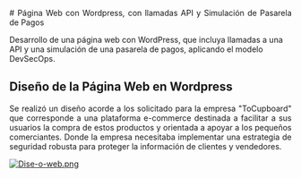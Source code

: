 <p style="text-align: justify;"># Página Web con Wordpress, con llamadas API y Simulación de Pasarela de Pagos</p>
Desarrollo de una página web con WordPress, que incluya llamadas a una API y una simulación de una pasarela de pagos, aplicando el modelo DevSecOps.

## Diseño de la Página Web en Wordpress
<p style="text-align: justify;">Se realizó un diseño acorde a los solicitado para la empresa "ToCupboard" que corresponde a  una plataforma e-commerce destinada a facilitar a sus usuarios la compra de estos productos y orientada a apoyar a los pequeños comerciantes. Donde la empresa necesitaba implementar una estrategia de seguridad robusta para proteger la información de clientes y vendedores.
</p>

[![Dise-o-web.png](https://i.postimg.cc/rwvN5dq5/Dise-o-web.png)](https://postimg.cc/k2vSmg65)


